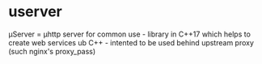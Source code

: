 # userver
µServer = µhttp server for common use - library in C++17 which helps to create web services ub C++ - intented to be used behind upstream proxy (such nginx's proxy_pass)
